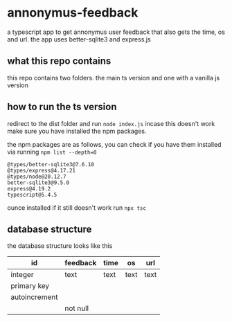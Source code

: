 # annonymus-feedback

a typescript app to get annonymus user feedback that also gets the time, os and url. the app uses better-sqlite3 and express.js

## what this repo contains

this repo contains two folders. the main ts version and one with a vanilla js version

## how to run the ts version

redirect to the dist folder and run ` node index.js ` incase this doesn't work make sure you have installed the npm packages.

the npm packages are as follows, you can check if you have them installed via running ` npm list --depth=0 `

```console
@types/better-sqlite3@7.6.10
@types/express@4.17.21
@types/node@20.12.7
better-sqlite3@9.5.0
express@4.19.2
typescript@5.4.5
```

ounce installed if it still doesn't work run ` npx tsc  `

## database structure

the database structure looks like this

| id          | feedback    | time        | os          | url         |
| ----------- | ----------- | ----------- | ----------- | ----------- |
| integer     | text        | text        | text        | text        |
| primary key |             |             |             |             |
| autoincrement |           |             |             |             |
|             | not null    |             |             |             |